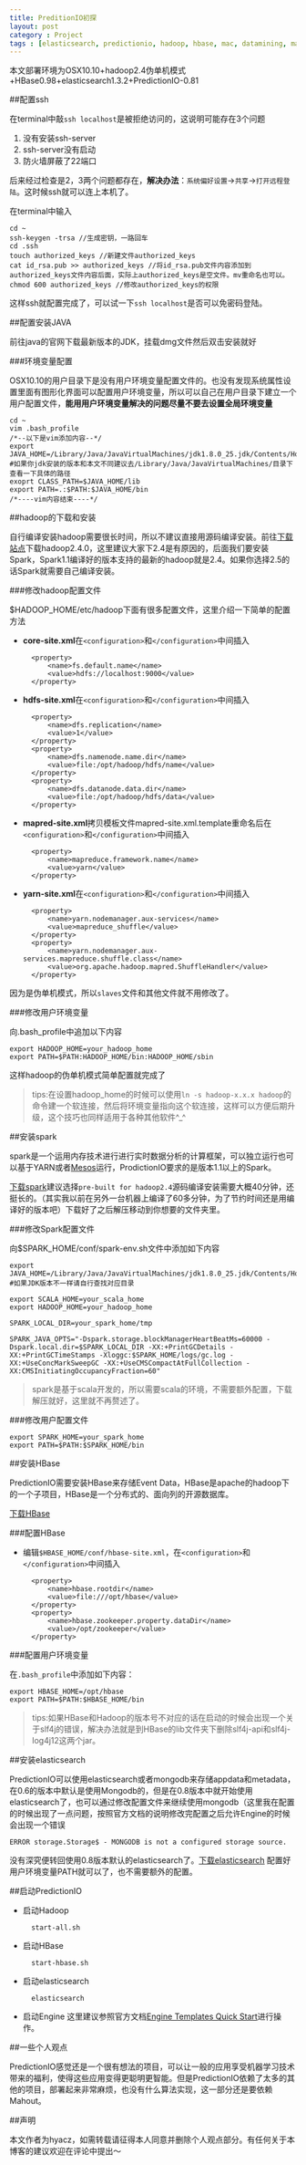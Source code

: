 ```yaml
---
title: PreditionIO初探
layout: post
category : Project
tags : [elasticsearch, predictionio, hadoop, hbase, mac, datamining, machine_learning]
---
```


本文部署环境为OSX10.10+hadoop2.4伪单机模式+HBase0.98+elasticsearch1.3.2+PredictionIO-0.81

##配置ssh

在terminal中敲`ssh localhost`是被拒绝访问的，这说明可能存在3个问题

1. 没有安装ssh-server
2. ssh-server没有启动
3. 防火墙屏蔽了22端口

后来经过检查是2，3两个问题都存在，**解决办法**：`系统偏好设置`->`共享`->`打开远程登陆`。这时候ssh就可以连上本机了。

在terminal中输入

	cd ~
	ssh-keygen -trsa //生成密钥，一路回车
	cd .ssh
	touch authorized_keys //新建文件authorized_keys
	cat id_rsa.pub >> authorized_keys //将id_rsa.pub文件内容添加到authorized_keys文件内容后面，实际上authorized_keys是空文件。mv重命名也可以。
	chmod 600 authorized_keys //修改authorized_keys的权限

这样ssh就配置完成了，可以试一下`ssh localhost`是否可以免密码登陆。

##配置安装JAVA

前往java的官网下载最新版本的JDK，挂载dmg文件然后双击安装就好


###环境变量配置

OSX10.10的用户目录下是没有用户环境变量配置文件的。也没有发现系统属性设置里面有图形化界面可以配置用户环境变量，所以可以自己在用户目录下建立一个用户配置文件，**能用用户环境变量解决的问题尽量不要去设置全局环境变量**
	
	cd ~
	vim .bash_profile
	/*--以下是vim添加内容--*/
	export JAVA_HOME=/Library/Java/JavaVirtualMachines/jdk1.8.0_25.jdk/Contents/Home
	#如果你jdk安装的版本和本文不同建议去/Library/Java/JavaVirtualMachines/目录下查看一下具体的路径
	exoprt CLASS_PATH=$JAVA_HOME/lib
	export PATH=.:$PATH:$JAVA_HOME/bin
	/*----vim内容结束----*/

##hadoop的下载和安装

自行编译安装hadoop需要很长时间，所以不建议直接用源码编译安装。前往[下载站点](http://mirrors.hust.edu.cn/apache/hadoop/common/)下载hadoop2.4.0，这里建议大家下2.4是有原因的，后面我们要安装Spark，Spark1.1编译好的版本支持的最新的hadoop就是2.4。如果你选择2.5的话Spark就需要自己编译安装。

###修改hadoop配置文件

$HADOOP_HOME/etc/hadoop下面有很多配置文件，这里介绍一下简单的配置方法

- **core-site.xml**在`<configuration>`和`</configuration>`中间插入

	    <property>
    		<name>fs.default.name</name>
    		<value>hdfs://localhost:9000</value>
		</property>

- **hdfs-site.xml**在`<configuration>`和`</configuration>`中间插入

		<property>
	        <name>dfs.replication</name>
	        <value>1</value>
	    </property>
	    <property>
	        <name>dfs.namenode.name.dir</name>
	        <value>file:/opt/hadoop/hdfs/name</value>
	    </property>
	    <property>
	        <name>dfs.datanode.data.dir</name>
	        <value>file:/opt/hadoop/hdfs/data</value>
	    </property>

- **mapred-site.xml**拷贝模板文件mapred-site.xml.template重命名后在`<configuration>`和`</configuration>`中间插入

	    <property>
	        <name>mapreduce.framework.name</name>
	        <value>yarn</value>
	    </property>

- **yarn-site.xml**在`<configuration>`和`</configuration>`中间插入

	    <property>
	        <name>yarn.nodemanager.aux-services</name>
	        <value>mapreduce_shuffle</value>
	    </property>
	    <property>
	        <name>yarn.nodemanager.aux-services.mapreduce.shuffle.class</name>
	        <value>org.apache.hadoop.mapred.ShuffleHandler</value>
	    </property>

因为是伪单机模式，所以`slaves`文件和其他文件就不用修改了。

###修改用户环境变量

向.bash_profile中追加以下内容

	export HADOOP_HOME=your_hadoop_home
	export PATH=$PATH:HADOOP_HOME/bin:HADOOP_HOME/sbin

这样hadoop的伪单机模式简单配置就完成了

>tips:在设置hadoop_home的时候可以使用`ln -s hadoop-x.x.x hadoop`的命令建一个软连接，然后将环境变量指向这个软连接，这样可以方便后期升级，这个技巧也同样适用于各种其他软件^_^

##安装spark

spark是一个运用内存技术进行进行实时数据分析的计算框架，可以独立运行也可以基于YARN或者[Mesos](http://mesos.apache.org/)运行，ProdictionIO要求的是版本1.1以上的Spark。

[下载spark](http://spark.apache.org/downloads.html)建议选择`pre-built for hadoop2.4`源码编译安装需要大概40分钟，还挺长的。（其实我以前在另外一台机器上编译了60多分钟，为了节约时间还是用编译好的版本吧）下载好了之后解压移动到你想要的文件夹里。

###修改Spark配置文件

向$SPARK_HOME/conf/spark-env.sh文件中添加如下内容
	
	export JAVA_HOME=/Library/Java/JavaVirtualMachines/jdk1.8.0_25.jdk/Contents/Home
	#如果JDK版本不一样请自行查找对应目录

	export SCALA_HOME=your_scala_home
	export HADOOP_HOME=your_hadoop_home

	SPARK_LOCAL_DIR=your_spark_home/tmp

	SPARK_JAVA_OPTS="-Dspark.storage.blockManagerHeartBeatMs=60000 -Dspark.local.dir=$SPARK_LOCAL_DIR -XX:+PrintGCDetails -XX:+PrintGCTimeStamps -Xloggc:$SPARK_HOME/logs/gc.log -XX:+UseConcMarkSweepGC -XX:+UseCMSCompactAtFullCollection -XX:CMSInitiatingOccupancyFraction=60"

>spark是基于scala开发的，所以需要scala的环境，不需要额外配置，下载解压就好，这里就不再赘述了。

###修改用户配置文件

	export SPARK_HOME=your_spark_home
	export PATH=$PATH:$SPARK_HOME/bin

##安装HBase

PredictionIO需要安装HBase来存储Event Data，HBase是apache的hadoop下的一个子项目，HBase是一个分布式的、面向列的开源数据库。

[下载HBase](http://mirrors.hust.edu.cn/apache/hbase/)

###配置HBase

- 编辑`$HBASE_HOME/conf/hbase-site.xml`，在`<configuration>`和`</configuration>`中间插入
	
		<property>
			<name>hbase.rootdir</name>
			<value>file:///opt/hbase</value>
		</property>
		<property>
			<name>hbase.zookeeper.property.dataDir</name>
			<value>/opt/zookeeper</value>
		</property>

###配置用户环境变量

在`.bash_profile`中添加如下内容：

	export HBASE_HOME=/opt/hbase
	export PATH=$PATH:$HBASE_HOME/bin

>tips:如果HBase和Hadoop的版本号不对应的话在启动的时候会出现一个关于slf4j的错误，解决办法就是到HBase的lib文件夹下删除slf4j-api和slf4j-log4j12这两个jar。

##安装elasticsearch

PredictionIO可以使用elasticsearch或者mongodb来存储appdata和metadata，在0.6的版本中默认是使用Mongodb的，但是在0.8版本中就开始使用elasticsearch了，也可以通过修改配置文件来继续使用mongodb（这里我在配置的时候出现了一点问题，按照官方文档的说明修改完配置之后允许Engine的时候会出现一个错误

	ERROR storage.Storage$ - MONGODB is not a configured storage source.

没有深究便转回使用0.8版本默认的elasticsearch了。[下载elasticsearch](https://download.elasticsearch.org/elasticsearch/elasticsearch/elasticsearch-1.4.0.tar.gz)
配置好用户环境变量PATH就可以了，也不需要额外的配置。

##启动PredictionIO

- 启动Hadoop

		start-all.sh

- 启动HBase
		
		start-hbase.sh

- 启动elasticsearch

		elasticsearch

- 启动Engine
	这里建议参照官方文档[Engine Templates Quick Start](http://docs.prediction.io/0.8.1/templates/)进行操作。

##一些个人观点

PredictionIO感觉还是一个很有想法的项目，可以让一般的应用享受机器学习技术带来的福利，使得这些应用变得更聪明更智能。但是PredictionIO依赖了太多的其他的项目，部署起来非常麻烦，也没有什么算法实现，这一部分还是要依赖Mahout。    

##声明

本文作者为hyacz，如需转载请征得本人同意并删除个人观点部分。有任何关于本博客的建议欢迎在评论中提出～














